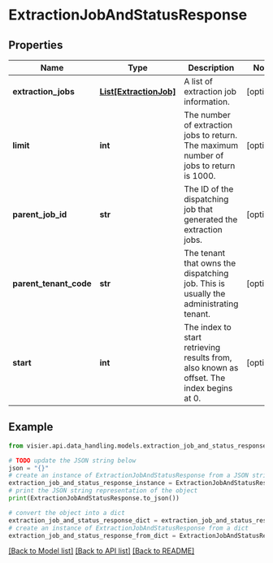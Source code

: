 # ExtractionJobAndStatusResponse


## Properties

Name | Type | Description | Notes
------------ | ------------- | ------------- | -------------
**extraction_jobs** | [**List[ExtractionJob]**](ExtractionJob.md) | A list of extraction job information. | [optional] 
**limit** | **int** | The number of extraction jobs to return. The maximum number of jobs to return is 1000. | [optional] 
**parent_job_id** | **str** | The ID of the dispatching job that generated the extraction jobs. | [optional] 
**parent_tenant_code** | **str** | The tenant that owns the dispatching job. This is usually the administrating tenant. | [optional] 
**start** | **int** | The index to start retrieving results from, also known as offset. The index begins at 0. | [optional] 

## Example

```python
from visier.api.data_handling.models.extraction_job_and_status_response import ExtractionJobAndStatusResponse

# TODO update the JSON string below
json = "{}"
# create an instance of ExtractionJobAndStatusResponse from a JSON string
extraction_job_and_status_response_instance = ExtractionJobAndStatusResponse.from_json(json)
# print the JSON string representation of the object
print(ExtractionJobAndStatusResponse.to_json())

# convert the object into a dict
extraction_job_and_status_response_dict = extraction_job_and_status_response_instance.to_dict()
# create an instance of ExtractionJobAndStatusResponse from a dict
extraction_job_and_status_response_from_dict = ExtractionJobAndStatusResponse.from_dict(extraction_job_and_status_response_dict)
```
[[Back to Model list]](../README.md#documentation-for-models) [[Back to API list]](../README.md#documentation-for-api-endpoints) [[Back to README]](../README.md)


